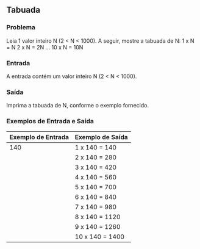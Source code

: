 ## Tabuada

### Problema

Leia 1 valor inteiro N (2 < N < 1000). A seguir, mostre a tabuada de N:
1 x N = N
2 x N = 2N
...
10 x N = 10N

### Entrada

A entrada contém um valor inteiro N (2 < N < 1000).

### Saída

Imprima a tabuada de N, conforme o exemplo fornecido.

### Exemplos de Entrada e Saída

| Exemplo de Entrada | Exemplo de Saída   |
|--------------------|--------------------|
| 140                | 1 x 140 = 140      |
|                    | 2 x 140 = 280      |
|                    | 3 x 140 = 420      |
|                    | 4 x 140 = 560      |
|                    | 5 x 140 = 700      |
|                    | 6 x 140 = 840      |
|                    | 7 x 140 = 980      |
|                    | 8 x 140 = 1120     |
|                    | 9 x 140 = 1260     |
|                    | 10 x 140 = 1400    |
